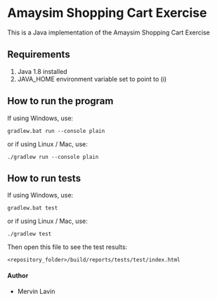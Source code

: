 
# Amaysim Shopping Cart Exercise

This is a Java implementation of the Amaysim Shopping Cart Exercise

## Requirements

1. Java 1.8 installed
2. JAVA_HOME environment variable set to point to (i)

## How to run the program

If using Windows, use:
```
gradlew.bat run --console plain
```

or if using Linux / Mac, use:
```
./gradlew run --console plain
```

## How to run tests

If using Windows, use:
```
gradlew.bat test
```

or if using Linux / Mac, use:
```
./gradlew test
```

Then open this file to see the test results:
```
<repository_folder>/build/reports/tests/test/index.html
```

#### Author
* Mervin Lavin
